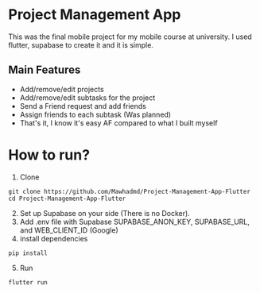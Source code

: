 # Project Management App

This was the final mobile project for my mobile course at university. I used flutter, supabase to create it and it is simple. 

## Main Features

- Add/remove/edit projects
- Add/remove/edit subtasks for the project
- Send a Friend request and add friends
- Assign friends to each subtask (Was planned)
- That's it, I know it's easy AF compared to what I built myself

# How to run?

1. Clone
```
git clone https://github.com/Mawhadmd/Project-Management-App-Flutter
cd Project-Management-App-Flutter
```

2. Set up Supabase on your side (There is no Docker).
3. Add .env file with Supabase SUPABASE_ANON_KEY, SUPABASE_URL, and WEB_CLIENT_ID (Google)
4. install dependencies 
```
pip install
```
5. Run 
```
flutter run
```


